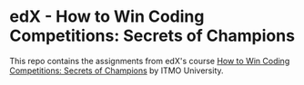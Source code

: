 # edX - How to Win Coding Competitions: Secrets of Champions

This repo contains the assignments from edX's course [How to Win Coding Competitions: Secrets of Champions](https://www.edx.org/course/how-win-coding-competitions-secrets-itmox-i2cpx-1) by ITMO University.
